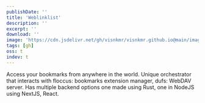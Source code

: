 ```yaml
---
publishDate: ''
title: 'Weblinklist'
description: ''
excerpt: ''
download: ''
image: 'https://cdn.jsdelivr.net/gh/visnkmr/visnkmr.github.io@main/images'
tags: [gh]
oss: t
indev: t
---
```


Access your bookmarks from anywhere in the world. Unique orchestrator that interacts with floccus: bookmarks extension manager, dufs: WebDAV server. Has multiple backend options one made using Rust, one in NodeJS using NextJS, React.